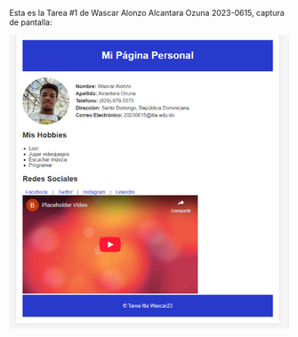 Esta es la Tarea #1 de Wascar Alonzo Alcantara Ozuna 2023-0615, captura de pantalla:

![Mi captura de pantalla](Tarea1_Wascar.png) 